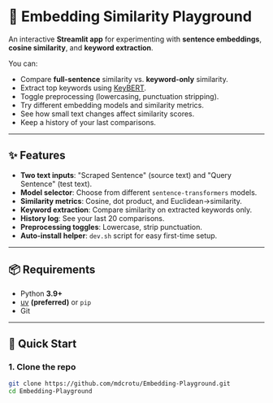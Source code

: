 # 🧠 Embedding Similarity Playground

An interactive **Streamlit app** for experimenting with **sentence embeddings**, **cosine similarity**, and **keyword extraction**.

You can:
- Compare **full-sentence** similarity vs. **keyword-only** similarity.
- Extract top keywords using [KeyBERT](https://github.com/MaartenGr/KeyBERT).
- Toggle preprocessing (lowercasing, punctuation stripping).
- Try different embedding models and similarity metrics.
- See how small text changes affect similarity scores.
- Keep a history of your last comparisons.

---

## ✨ Features

- **Two text inputs**: "Scraped Sentence" (source text) and "Query Sentence" (test text).
- **Model selector**: Choose from different `sentence-transformers` models.
- **Similarity metrics**: Cosine, dot product, and Euclidean→similarity.
- **Keyword extraction**: Compare similarity on extracted keywords only.
- **History log**: See your last 20 comparisons.
- **Preprocessing toggles**: Lowercase, strip punctuation.
- **Auto-install helper**: `dev.sh` script for easy first-time setup.

---

## 📦 Requirements

- Python **3.9+**
- [uv](https://docs.astral.sh/uv/) **(preferred)** or `pip`
- Git

---

## 🚀 Quick Start

### **1. Clone the repo**
```bash
git clone https://github.com/mdcrotu/Embedding-Playground.git
cd Embedding-Playground
